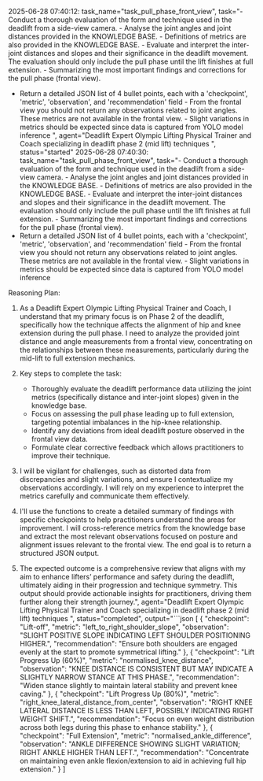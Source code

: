 2025-06-28 07:40:12: task_name="task_pull_phase_front_view", task="- Conduct a thorough evaluation of the form and technique used in the deadlift from a side-view camera. - Analyse the joint angles and joint distances provided in the KNOWLEDGE BASE. - Definitions of metrics are also provided in the KNOWLEDGE BASE. - Evaluate and interpret the inter-joint distances and slopes and their significance in the deadlift movement. The evaluation should only include the pull phase until the lift finishes at full extension. - Summarizing the most important findings and corrections for the pull phase (frontal view).
- Return a detailed JSON list of 4 bullet points, each with a 'checkpoint', 'metric', 'observation', and 'recommendation' field - From the frontal view you should not return any observations related to joint angles. These metrics are not available in the frontal view. - Slight variations in metrics should be expected since data is captured from YOLO model inference
", agent="Deadlift Expert Olympic Lifting Physical Trainer and Coach specializing in deadlift phase 2 (mid lift) techniques
", status="started"
2025-06-28 07:40:30: task_name="task_pull_phase_front_view", task="- Conduct a thorough evaluation of the form and technique used in the deadlift from a side-view camera. - Analyse the joint angles and joint distances provided in the KNOWLEDGE BASE. - Definitions of metrics are also provided in the KNOWLEDGE BASE. - Evaluate and interpret the inter-joint distances and slopes and their significance in the deadlift movement. The evaluation should only include the pull phase until the lift finishes at full extension. - Summarizing the most important findings and corrections for the pull phase (frontal view).
- Return a detailed JSON list of 4 bullet points, each with a 'checkpoint', 'metric', 'observation', and 'recommendation' field - From the frontal view you should not return any observations related to joint angles. These metrics are not available in the frontal view. - Slight variations in metrics should be expected since data is captured from YOLO model inference


Reasoning Plan:
1. As a Deadlift Expert Olympic Lifting Physical Trainer and Coach, I understand that my primary focus is on Phase 2 of the deadlift, specifically how the technique affects the alignment of hip and knee extension during the pull phase. I need to analyze the provided joint distance and angle measurements from a frontal view, concentrating on the relationships between these measurements, particularly during the mid-lift to full extension mechanics.

2. Key steps to complete the task:
   - Thoroughly evaluate the deadlift performance data utilizing the joint metrics (specifically distance and inter-joint slopes) given in the knowledge base.
   - Focus on assessing the pull phase leading up to full extension, targeting potential imbalances in the hip-knee relationship.
   - Identify any deviations from ideal deadlift posture observed in the frontal view data.
   - Formulate clear corrective feedback which allows practitioners to improve their technique.

3. I will be vigilant for challenges, such as distorted data from discrepancies and slight variations, and ensure I contextualize my observations accordingly. I will rely on my experience to interpret the metrics carefully and communicate them effectively.

4. I'll use the functions to create a detailed summary of findings with specific checkpoints to help practitioners understand the areas for improvement. I will cross-reference metrics from the knowledge base and extract the most relevant observations focused on posture and alignment issues relevant to the frontal view. The end goal is to return a structured JSON output.

5. The expected outcome is a comprehensive review that aligns with my aim to enhance lifters’ performance and safety during the deadlift, ultimately aiding in their progression and technique symmetry. This output should provide actionable insights for practitioners, driving them further along their strength journey.", agent="Deadlift Expert Olympic Lifting Physical Trainer and Coach specializing in deadlift phase 2 (mid lift) techniques
", status="completed", output="```json
[
    {
        "checkpoint": "Lift-off",
        "metric": "left_to_right_shoulder_slope",
        "observation": "SLIGHT POSITIVE SLOPE INDICATING LEFT SHOULDER POSITIONING HIGHER.",
        "recommendation": "Ensure both shoulders are engaged evenly at the start to promote symmetrical lifting."
    },
    {
        "checkpoint": "Lift Progress Up (60%)",
        "metric": "normalised_knee_distance",
        "observation": "KNEE DISTANCE IS CONSISTENT BUT MAY INDICATE A SLIGHTLY NARROW STANCE AT THIS PHASE.",
        "recommendation": "Widen stance slightly to maintain lateral stability and prevent knee caving."
    },
    {
        "checkpoint": "Lift Progress Up (80%)",
        "metric": "right_knee_lateral_distance_from_center",
        "observation": "RIGHT KNEE LATERAL DISTANCE IS LESS THAN LEFT, POSSIBLY INDICATING RIGHT WEIGHT SHIFT.",
        "recommendation": "Focus on even weight distribution across both legs during this phase to enhance stability."
    },
    {
        "checkpoint": "Full Extension",
        "metric": "normalised_ankle_difference",
        "observation": "ANKLE DIFFERENCE SHOWING SLIGHT VARIATION; RIGHT ANKLE HIGHER THAN LEFT.",
        "recommendation": "Concentrate on maintaining even ankle flexion/extension to aid in achieving full hip extension."
    }
]
```"
